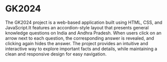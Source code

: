 # GK2024
The GK2024 project is a web-based application built using HTML, CSS, and JavaScript.It features an accordion-style layout that presents general knowledge questions on India and Andhra Pradesh. When users click on an arrow next to each question, the corresponding answer is revealed, and clicking again hides the answer. The project provides an intuitive and interactive way to explore important facts and details, while maintaining a clean and responsive design for easy navigation. 
